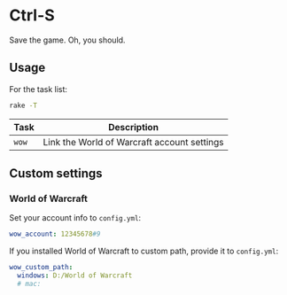 # Ctrl-S

Save the game. Oh, you should.

## Usage

For the task list:

``` sh
rake -T
```

Task  | Description
------|--------------------------------------------
`wow` | Link the World of Warcraft account settings

## Custom settings

### World of Warcraft

Set your account info to `config.yml`:

``` yaml
wow_account: 12345678#9
```

If you installed World of Warcraft to custom path, provide it to `config.yml`:

``` yaml
wow_custom_path:
  windows: D:/World of Warcraft
  # mac:
```
